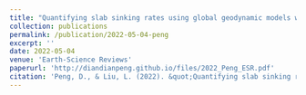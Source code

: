 ```yaml
---
title: "Quantifying slab sinking rates using global geodynamic models with data-assimilation"
collection: publications
permalink: /publication/2022-05-04-peng
excerpt: ''
date: 2022-05-04
venue: 'Earth-Science Reviews'
paperurl: 'http://diandianpeng.github.io/files/2022_Peng_ESR.pdf'
citation: 'Peng, D., & Liu, L. (2022). &quot;Quantifying slab sinking rates using global geodynamic models with data-assimilation&quot;. <i>Earth-Science Reviews</i>, 230, 104039.'
---
```


<!---The contents above will be part of a list of publications, if the user clicks the link for the publication than the contents of section will be rendered as a full page, allowing you to provide more information about the paper for the reader. When publications are displayed as a single page, the contents of the above "citation" field will automatically be included below this section in a smaller font.--->
